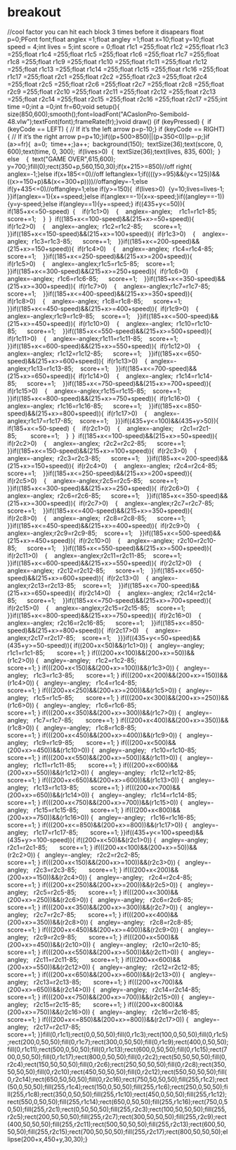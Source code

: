 # breakout
//cool factor you can hit each block 3 times before it disapears
float p=0;PFont font;float anglex =1;float angley =1;float x=10;float y=10;float speed = 4;int lives = 5;int score = 0;float r1c1 =255;float r1c2 =255;float r1c3 =255;float r1c4 =255;float r1c5 =255;float r1c6 =255;float r1c7 =255;float r1c8 =255;float r1c9 =255;float r1c10 =255;float r1c11 =255;float r1c12 =255;float r1c13 =255;float r1c14 =255;float r1c15 =255;float r1c16 =255;float r1c17 =255;float r2c1 =255;float r2c2 =255;float r2c3 =255;float r2c4 =255;float r2c5 =255;float r2c6 =255;float r2c7 =255;float r2c8 =255;float r2c9 =255;float r2c10 =255;float r2c11 =255;float r2c12 =255;float r2c13 =255;float r2c14 =255;float r2c15 =255;float r2c16 =255;float r2c17 =255;int time =0;int a =0;int fr=60;void setup(){  size(850,600);smooth();font=loadFont("ACaslonPro-Semibold-48.vlw");textFont(font);frameRate(fr);}void draw() {if (keyPressed) {  if (keyCode == LEFT) { // If it’s the left arrow p=p-10;} if (keyCode == RIGHT) { // If it’s the right arrow p=p+10;}if((p+500>850)||(p+350<0))p=-p;}if (a>=fr){  a=0;  time++;}a++;  background(150);  textSize(36);text(score, 0, 600);text(time, 0, 300);  if(lives>0)  {  textSize(36);text(lives, 835, 600);  }    else    {  text("GAME OVER",615,600);  y=700;}fill(0);rect(350+p,560,150,30);if(x+215>=850)//off right{  anglex=-1;}else if(x+185<=0)//off leftanglex=1;if((((y>=95)&&(y<=125))&&((x>=150+p)&&(x<=300+p))))//offangley=-1;else if(y+435<=0)//offangley=1;else if(y>=150){  if(lives>0)  {y=10;lives=lives-1;  }}if(anglex==1){x+=speed;}else if(anglex==-1){x=x-speed;}if((angley==-1)){y=y-speed;}else if(angley==1){y+=speed;}
if((435+y<=50)){  if(185+x<=50-speed)  {    if(r1c1>0)    {    anglex=-anglex;    r1c1=r1c1-85;    score+=1;    }  }  if((185+x<=100-speed)&&(215+x>=50+speed)){  if(r1c2>0)    {    anglex=-anglex;  r1c2=r1c2-85;      score+=1;    }}if((185+x<=150-speed)&&(215+x>=100+speed)){  if(r1c3>0)    {    anglex=-anglex;  r1c3=r1c3-85;      score+=1;    }}if((185+x<=200-speed)&&(215+x>=150+speed)){  if(r1c4>0)    {    anglex=-anglex;  r1c4=r1c4-85;      score+=1;    }}if((185+x<=250-speed)&&(215+x>=200+speed)){  if(r1c5>0)    {    anglex=-anglex;r1c5=r1c5-85;    score+=1;    }}if((185+x<=300-speed)&&(215+x>=250+speed)){  if(r1c6>0)    {    anglex=-anglex;  r1c6=r1c6-85;      score+=1;    }}if((185+x<=350-speed)&&(215+x>=300+speed)){  if(r1c7>0)    {    anglex=-anglex;r1c7=r1c7-85;    score+=1;    }}if((185+x<=400-speed)&&(215+x>=350+speed)){  if(r1c8>0)    {    anglex=-anglex;  r1c8=r1c8-85;      score+=1;    }}if((185+x<=450-speed)&&(215+x>=400+speed)){  if(r1c9>0)    {    anglex=-anglex;r1c9=r1c9-85;    score+=1;    }}if((185+x<=500-speed)&&(215+x>=450+speed)){  if(r1c10>0)    {    anglex=-anglex;  r1c10=r1c10-85;      score+=1;    }}if((185+x<=550-speed)&&(215+x>=500+speed)){  if(r1c11>0)    {    anglex=-anglex;r1c11=r1c11-85;    score+=1;    }}if((185+x<=600-speed)&&(215+x>=550+speed)){  if(r1c12>0)    {    anglex=-anglex;  r1c12=r1c12-85;      score+=1;    }}if((185+x<=650-speed)&&(215+x>=600+speed)){  if(r1c13>0)    {  anglex=-anglex;r1c13=r1c13-85;    score+=1;    }}if((185+x<=700-speed)&&(215+x>=650+speed)){  if(r1c14>0)    {    anglex=-anglex;  r1c14=r1c14-85;      score+=1;    }}if((185+x<=750-speed)&&(215+x>=700+speed)){  if(r1c15>0)    {    anglex=-anglex;r1c15=r1c15-85;    score+=1;    }}if((185+x<=800-speed)&&(215+x>=750+speed)){  if(r1c16>0)    {    anglex=-anglex;  r1c16=r1c16-85;      score+=1;    }}if((185+x<=850-speed)&&(215+x>=800+speed)){  if(r1c17>0)    {    anglex=-anglex;r1c17=r1c17-85;    score+=1;    }}}if((435+y<=100)&&(435+y>50)){  if(185+x<=50-speed)  {    if(r2c1>0)    {    anglex=-anglex;    r2c1=r2c1-85;        score+=1;    }  }  if((185+x<=100-speed)&&(215+x>=50+speed)){  if(r2c2>0)    {    anglex=-anglex;  r2c2=r2c2-85;      score+=1;    }}if((185+x<=150-speed)&&(215+x>=100+speed)){  if(r2c3>0)    {    anglex=-anglex;  r2c3=r2c3-85;      score+=1;    }}if((185+x<=200-speed)&&(215+x>=150+speed)){  if(r2c4>0)    {    anglex=-anglex;  r2c4=r2c4-85;      score+=1;    }}if((185+x<=250-speed)&&(215+x>=200+speed)){  if(r2c5>0)    {    anglex=-anglex;r2c5=r2c5-85;    score+=1;    }}if((185+x<=300-speed)&&(215+x>=250+speed)){  if(r2c6>0)    {    anglex=-anglex;  r2c6=r2c6-85;      score+=1;    }}if((185+x<=350-speed)&&(215+x>=300+speed)){  if(r2c7>0)    {    anglex=-anglex;r2c7=r2c7-85;    score+=1;    }}if((185+x<=400-speed)&&(215+x>=350+speed)){  if(r2c8>0)    {    anglex=-anglex;  r2c8=r2c8-85;      score+=1;    }}if((185+x<=450-speed)&&(215+x>=400+speed)){  if(r2c9>0)    {    anglex=-anglex;r2c9=r2c9-85;    score+=1;    }}if((185+x<=500-speed)&&(215+x>=450+speed)){  if(r2c10>0)    {    anglex=-anglex;  r2c10=r2c10-85;      score+=1;    }}if((185+x<=550-speed)&&(215+x>=500+speed)){  if(r2c11>0)    {    anglex=-anglex;r2c11=r2c11-85;    score+=1;    }}if((185+x<=600-speed)&&(215+x>=550+speed)){  if(r2c12>0)    {    anglex=-anglex;  r2c12=r2c12-85;      score+=1;    }}if((185+x<=650-speed)&&(215+x>=600+speed)){  if(r2c13>0)    {  anglex=-anglex;r2c13=r2c13-85;    score+=1;    }}if((185+x<=700-speed)&&(215+x>=650+speed)){  if(r2c14>0)    {    anglex=-anglex;  r2c14=r2c14-85;      score+=1;    }}if((185+x<=750-speed)&&(215+x>=700+speed)){  if(r2c15>0)    {    anglex=-anglex;r2c15=r2c15-85;    score+=1;    }}if((185+x<=800-speed)&&(215+x>=750+speed)){  if(r2c16>0)    {    anglex=-anglex;  r2c16=r2c16-85;      score+=1;    }}if((185+x<=850-speed)&&(215+x>=800+speed)){  if(r2c17>0)    {    anglex=-anglex;r2c17=r2c17-85;    score+=1;    }}}if((435+y<=50+speed)&&(435+y>=50-speed)){ if((200+x<50)&&(r1c1>0)) {   angley=-angley;   r1c1=r1c1-85;       score+=1; } if(((200+x<100)&&(200+x>=50))&&(r1c2>0)) {   angley=-angley;   r1c2=r1c2-85;       score+=1; } if(((200+x<150)&&(200+x>=100))&&(r1c3>0)) {   angley=-angley;   r1c3=r1c3-85;       score+=1; } if(((200+x<200)&&(200+x>=150))&&(r1c4>0)) {   angley=-angley;   r1c4=r1c4-85;       score+=1; } if(((200+x<250)&&(200+x>=200))&&(r1c5>0)) {   angley=-angley;   r1c5=r1c5-85;       score+=1; } if(((200+x<300)&&(200+x>=250))&&(r1c6>0)) {   angley=-angley;   r1c6=r1c6-85;       score+=1; } if(((200+x<350)&&(200+x>=300))&&(r1c7>0)) {   angley=-angley;   r1c7=r1c7-85;       score+=1; } if(((200+x<400)&&(200+x>=350))&&(r1c8>0)) {   angley=-angley;   r1c8=r1c8-85;       score+=1; } if(((200+x<450)&&(200+x>=400))&&(r1c9>0)) {   angley=-angley;   r1c9=r1c9-85;       score+=1; } if(((200+x<500)&&(200+x>=450))&&(r1c10>0)) {   angley=-angley;   r1c10=r1c10-85;       score+=1; } if(((200+x<550)&&(200+x>=500))&&(r1c11>0)) {   angley=-angley;   r1c11=r1c11-85;       score+=1; } if(((200+x<600)&&(200+x>=550))&&(r1c12>0)) {   angley=-angley;   r1c12=r1c12-85;       score+=1; } if(((200+x<650)&&(200+x>=600))&&(r1c13>0)) {   angley=-angley;   r1c13=r1c13-85;       score+=1; } if(((200+x<700)&&(200+x>=650))&&(r1c14>0)) {   angley=-angley;   r1c14=r1c14-85;       score+=1; } if(((200+x<750)&&(200+x>=700))&&(r1c15>0)) {   angley=-angley;   r1c15=r1c15-85;       score+=1; } if(((200+x<800)&&(200+x>=750))&&(r1c16>0)) {   angley=-angley;   r1c16=r1c16-85;       score+=1; } if(((200+x<=850)&&(200+x>=800))&&(r1c17>0)) {   angley=-angley;   r1c17=r1c17-85;       score+=1; }}if((435+y<=100+speed)&&(435+y>=100-speed)){ if((200+x<50)&&(r2c1>0)) {   angley=-angley;   r2c1=r2c1-85;       score+=1; } if(((200+x<100)&&(200+x>=50))&&(r2c2>0)) {   angley=-angley;   r2c2=r2c2-85;       score+=1; } if(((200+x<150)&&(200+x>=100))&&(r2c3>0)) {   angley=-angley;   r2c3=r2c3-85;       score+=1; } if(((200+x<200)&&(200+x>=150))&&(r2c4>0)) {   angley=-angley;   r2c4=r2c4-85;       score+=1; } if(((200+x<250)&&(200+x>=200))&&(r2c5>0)) {   angley=-angley;   r2c5=r2c5-85;       score+=1; } if(((200+x<300)&&(200+x>=250))&&(r2c6>0)) {   angley=-angley;   r2c6=r2c6-85;       score+=1; } if(((200+x<350)&&(200+x>=300))&&(r2c7>0)) {   angley=-angley;   r2c7=r2c7-85;       score+=1; } if(((200+x<400)&&(200+x>=350))&&(r2c8>0)) {   angley=-angley;   r2c8=r2c8-85;       score+=1; } if(((200+x<450)&&(200+x>=400))&&(r2c9>0)) {   angley=-angley;   r2c9=r2c9-85;       score+=1; } if(((200+x<500)&&(200+x>=450))&&(r2c10>0)) {   angley=-angley;   r2c10=r2c10-85;       score+=1; } if(((200+x<550)&&(200+x>=500))&&(r2c11>0)) {   angley=-angley;   r2c11=r2c11-85;       score+=1; } if(((200+x<600)&&(200+x>=550))&&(r2c12>0)) {   angley=-angley;   r2c12=r2c12-85;       score+=1; } if(((200+x<650)&&(200+x>=600))&&(r2c13>0)) {   angley=-angley;   r2c13=r2c13-85;       score+=1; } if(((200+x<700)&&(200+x>=650))&&(r2c14>0)) {   angley=-angley;   r2c14=r2c14-85;       score+=1; } if(((200+x<750)&&(200+x>=700))&&(r2c15>0)) {   angley=-angley;   r2c15=r2c15-85;       score+=1; } if(((200+x<800)&&(200+x>=750))&&(r2c16>0)) {   angley=-angley;   r2c16=r2c16-85;       score+=1; } if(((200+x<=850)&&(200+x>=800))&&(r2c17>0)) {   angley=-angley;   r2c17=r2c17-85;       score+=1; }}fill(0,r1c1);rect(0,0,50,50);fill(0,r1c3);rect(100,0,50,50);fill(0,r1c5);rect(200,0,50,50);fill(0,r1c7);rect(300,0,50,50);fill(0,r1c9);rect(400,0,50,50);fill(0,r1c11);rect(500,0,50,50);fill(0,r1c13);rect(600,0,50,50);fill(0,r1c15);rect(700,0,50,50);fill(0,r1c17);rect(800,0,50,50);fill(0,r2c2);rect(50,50,50,50);fill(0,r2c4);rect(150,50,50,50);fill(0,r2c6);rect(250,50,50,50);fill(0,r2c8);rect(350,50,50,50);fill(0,r2c10);rect(450,50,50,50);fill(0,r2c12);rect(550,50,50,50);fill(0,r2c14);rect(650,50,50,50);fill(0,r2c16);rect(750,50,50,50);fill(255,r1c2);rect(50,0,50,50);fill(255,r1c4);rect(150,0,50,50);fill(255,r1c6);rect(250,0,50,50);fill(255,r1c8);rect(350,0,50,50);fill(255,r1c10);rect(450,0,50,50);fill(255,r1c12);rect(550,0,50,50);fill(255,r1c14);rect(650,0,50,50);fill(255,r1c16);rect(750,0,50,50);fill(255,r2c1);rect(0,50,50,50);fill(255,r2c3);rect(100,50,50,50);fill(255,r2c5);rect(200,50,50,50);fill(255,r2c7);rect(300,50,50,50);fill(255,r2c9);rect(400,50,50,50);fill(255,r2c11);rect(500,50,50,50);fill(255,r2c13);rect(600,50,50,50);fill(255,r2c15);rect(700,50,50,50);fill(255,r2c17);rect(800,50,50,50);ellipse(200+x,450+y,30,30);}
